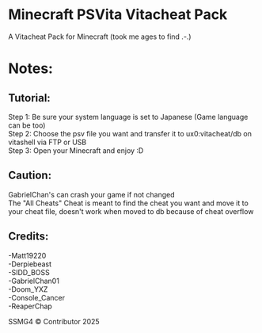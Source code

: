 # Minecraft PSVita Vitacheat Pack

A Vitacheat Pack for Minecraft (took me ages to find .-.)

# Notes:

## Tutorial:

Step 1: Be sure your system language is set to Japanese (Game language can be too)<br>Step 2: Choose the psv file you want and transfer it to ux0:vitacheat/db on vitashell via FTP or USB<br>Step 3: Open your Minecraft and enjoy :D

## Caution:

GabrielChan's can crash your game if not changed<br>The "All Cheats" Cheat is meant to find the cheat you want and move it to your cheat file, doesn't work when moved to db because of cheat overflow

## Credits:

-Matt19220<br>-Derpiebeast<br>-SIDD_BOSS<br>-GabrielChan01<br>-Doom_YXZ<br>-Console_Cancer<br>-ReaperChap



SSMG4 © Contributor 2025
